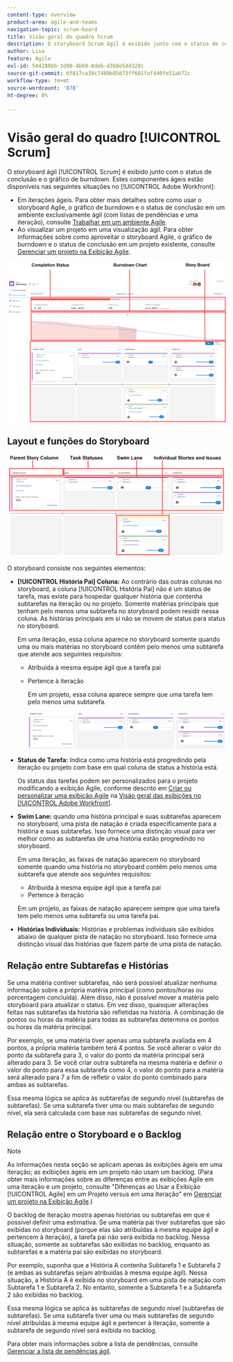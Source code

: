 ```yaml
---
content-type: overview
product-area: agile-and-teams
navigation-topic: scrum-board
title: Visão geral do quadro Scrum
description: O storyboard Scrum ágil é exibido junto com o status de conclusão e o gráfico de burndown.
author: Lisa
feature: Agile
exl-id: 584288bb-2d98-4b69-8deb-d3b8e54d328c
source-git-commit: 6f817ca39c7489b85673ff601faf440fe51ab72c
workflow-type: tm+mt
source-wordcount: '878'
ht-degree: 0%

---
```


# Visão geral do quadro [!UICONTROL Scrum]

O storyboard ágil [!UICONTROL Scrum] é exibido junto com o status de conclusão e o gráfico de burndown. Estes componentes ágeis estão disponíveis nas seguintes situações no [!UICONTROL Adobe Workfront]:

* Em iterações ágeis. Para obter mais detalhes sobre como usar o storyboard Agile, o gráfico de burndown e o status de conclusão em um ambiente exclusivamente ágil (com listas de pendências e uma iteração), consulte [Trabalhar em um ambiente Agile](../../../agile/work-in-an-agile-environment/work-in-an-agile-environment.md).
* Ao visualizar um projeto em uma visualização ágil. Para obter informações sobre como aproveitar o storyboard Agile, o gráfico de burndown e o status de conclusão em um projeto existente, consulte [Gerenciar um projeto na Exibição Agile](../../../manage-work/projects/manage-projects/manage-projects-in-agile-view.md).

![Iteração Agile](assets/agile-iteration-with-callouts.png)

## Layout e funções do Storyboard

![Storyboard Agile](assets/agile-storyboard-callouts.png)

O storyboard consiste nos seguintes elementos:

* **[!UICONTROL História Pai] Coluna:** Ao contrário das outras colunas no storyboard, a coluna [!UICONTROL História Pai] não é um status de tarefa, mas existe para hospedar qualquer história que contenha subtarefas na iteração ou no projeto. Somente matérias principais que tenham pelo menos uma subtarefa no storyboard podem residir nessa coluna. As histórias principais em si não se movem de status para status no storyboard.

  Em uma iteração, essa coluna aparece no storyboard somente quando uma ou mais matérias no storyboard contêm pelo menos uma subtarefa que atende aos seguintes requisitos:

   * Atribuída à mesma equipe ágil que a tarefa pai
   * Pertence à iteração

     Em um projeto, essa coluna aparece sempre que uma tarefa tem pelo menos uma subtarefa.

     ![Coluna de história principal](assets/agile-parentstory-swimlane.png)

* **Status de Tarefa:** Indica como uma história está progredindo pela iteração ou projeto com base em qual coluna de status a história está.

  Os status das tarefas podem ser personalizados para o projeto modificando a exibição Agile, conforme descrito em [Criar ou personalizar uma exibição Agile](../../../reports-and-dashboards/reports/reporting-elements/views-overview.md#customizing-an-agile-view) na [Visão geral das exibições no [!UICONTROL Adobe Workfront]](../../../reports-and-dashboards/reports/reporting-elements/views-overview.md).

* **Swim Lane:** quando uma história principal e suas subtarefas aparecem no storyboard, uma pista de natação é criada especificamente para a história e suas subtarefas. Isso fornece uma distinção visual para ver melhor como as subtarefas de uma história estão progredindo no storyboard.

  Em uma iteração, as faixas de natação aparecem no storyboard somente quando uma história no storyboard contém pelo menos uma subtarefa que atende aos seguintes requisitos:

   * Atribuída à mesma equipe ágil que a tarefa pai
   * Pertence à iteração

  Em um projeto, as faixas de natação aparecem sempre que uma tarefa tem pelo menos uma subtarefa ou uma tarefa pai.

* **Histórias Individuais:** Histórias e problemas individuais são exibidos abaixo de qualquer pista de natação no storyboard. Isso fornece uma distinção visual das histórias que fazem parte de uma pista de natação.

## Relação entre Subtarefas e Histórias

Se uma matéria contiver subtarefas, não será possível atualizar nenhuma informação sobre a própria matéria principal (como pontos/horas ou porcentagem concluída). Além disso, não é possível mover a matéria pelo storyboard para atualizar o status. Em vez disso, quaisquer alterações feitas nas subtarefas da história são refletidas na história. A combinação de pontos ou horas da matéria para todas as subtarefas determina os pontos ou horas da matéria principal.

Por exemplo, se uma matéria tiver apenas uma subtarefa avaliada em 4 pontos, a própria matéria também terá 4 pontos. Se você alterar o valor do ponto da subtarefa para 3, o valor do ponto da matéria principal será alterado para 3. Se você criar outra subtarefa na mesma matéria e definir o valor do ponto para essa subtarefa como 4, o valor do ponto para a matéria será alterado para 7 a fim de refletir o valor do ponto combinado para ambas as subtarefas.

Essa mesma lógica se aplica às subtarefas de segundo nível (subtarefas de subtarefas). Se uma subtarefa tiver uma ou mais subtarefas de segundo nível, ela será calculada com base nas subtarefas de segundo nível.

## Relação entre o Storyboard e o Backlog

>[!NOTE]
>
>As informações nesta seção se aplicam apenas às exibições ágeis em uma iteração; as exibições ágeis em um projeto não usam um backlog. (Para obter mais informações sobre as diferenças entre as exibições Agile em uma iteração e um projeto, consulte &quot;Diferenças ao Usar a Exibição [!UICONTROL Agile] em um Projeto versus em uma Iteração&quot; em [Gerenciar um projeto na Exibição Agile](../../../manage-work/projects/manage-projects/manage-projects-in-agile-view.md).)

O backlog de iteração mostra apenas histórias ou subtarefas em que é possível definir uma estimativa. Se uma matéria pai tiver subtarefas que são exibidas no storyboard (porque elas são atribuídas à mesma equipe ágil e pertencem à iteração), a tarefa pai não será exibida no backlog. Nessa situação, somente as subtarefas são exibidas no backlog, enquanto as subtarefas e a matéria pai são exibidas no storyboard.

Por exemplo, suponha que a História A contenha Subtarefa 1 e Subtarefa 2 (e ambas as subtarefas sejam atribuídas à mesma equipe ágil). Nessa situação, a História A é exibida no storyboard em uma pista de natação com Subtarefa 1 e Subtarefa 2. No entanto, somente a Subtarefa 1 e a Subtarefa 2 são exibidas no backlog.

Essa mesma lógica se aplica às subtarefas de segundo nível (subtarefas de subtarefas). Se uma subtarefa tiver uma ou mais subtarefas de segundo nível atribuídas à mesma equipe ágil e pertencer à iteração, somente a subtarefa de segundo nível será exibida no backlog.

Para obter mais informações sobre a lista de pendências, consulte [Gerenciar a lista de pendências ágil](../../../agile/work-in-an-agile-environment/manage-the-agile-backlog.md).
